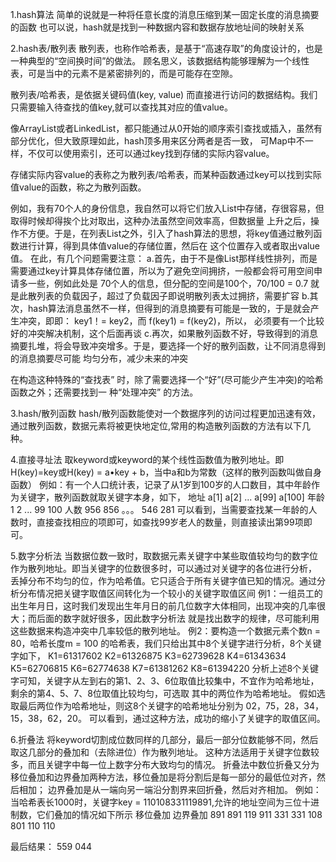 1.hash算法
  简单的说就是一种将任意长度的消息压缩到某一固定长度的消息摘要的函数
  也可以说，hash就是找到一种数据内容和数据存放地址间的映射关系

2.hash表/散列表
  散列表，也称作哈希表，是基于“高速存取”的角度设计的，也是一种典型的“空间换时间”的做法。
  顾名思义，该数据结构能够理解为一个线性表，可是当中的元素不是紧密排列的，而是可能存在空隙。

  散列表/哈希表，是依据关键码值(key, value) 而直接进行访问的数据结构。我们只需要输入待查找的值key,就可以查找其对应的值value。

  像ArrayList或者LinkedList，都只能通过从0开始的顺序索引查找或插入，虽然有部分优化，但大致原理如此，hash顶多用来区分两者是否一致，
  可Map中不一样，不仅可以使用索引，还可以通过key找到存储的实际内容value。

  存储实际内容value的表称之为散列表/哈希表，而某种函数通过key可以找到实际值value的函数，称之为散列函数。

  例如，我有70个人的身份信息，我自然可以将它们放入List中存储，存很容易，但取得时候却得挨个比对取出，这种办法虽然空间效率高，但数据量
  上升之后，操作不方便。于是，在列表List之外，引入了hash算法的思想，将key值通过散列函数进行计算，得到具体值value的存储位置，然后在
  这个位置存入或者取出value值。
  在此，有几个问题需要注意：
  a.首先，由于不是像List那样线性排列，而是需要通过key计算具体存储位置，所以为了避免空间拥挤，一般都会将可用空间申请多一些，例如此处是
    70个人的信息，但分配的空间是100个，70/100 = 0.7 就是此散列表的负载因子，超过了负载因子即说明散列表太过拥挤，需要扩容
  b.其次，hash算法消息虽然不一样，但得到的消息摘要有可能是一致的，于是就会产生冲突，即即： key1！= key2，而  f(key1) = f(key2)，所以，
    必须要有一个比较好的冲突解决机制，这个后面再谈
  c.再次，如果散列函数不好，导致得到的消息摘要扎堆，将会导致冲突增多。于是，要选择一个好的散列函数，让不同消息得到的消息摘要尽可能
    均匀分布，减少未来的冲突

  在构造这种特殊的“查找表” 时，除了需要选择一个“好”(尽可能少产生冲突)的哈希函数之外；还需要找到一 种“处理冲突” 的方法。

3.hash/散列函数
  hash/散列函数能使对一个数据序列的访问过程更加迅速有效，通过散列函数，数据元素将被更快地定位,常用的构造散列函数的方法有以下几种。


4.直接寻址法
  取keyword或keyword的某个线性函数值为散列地址。即H(key)=key或H(key) = a•key + b，当中a和b为常数（这样的散列函数叫做自身函数）
  例如：有一个人口统计表，记录了从1岁到100岁的人口数目，其中年龄作为关键字，散列函数就取关键字本身，如下，
	地址	a[1]	a[2]	...	a[99]	a[100]
	年龄	1	2	...	99	100
	人数	956	856	。。。	546	281
  可以看到，当需要查找某一年龄的人数时，直接查找相应的项即可，如查找99岁老人的数量，则直接读出第99项即可。


5.数字分析法
  当数据位数一致时，取数据元素关键字中某些取值较均匀的数字位作为散列地址。即当关键字的位数很多时，可以通过对关键字的各位进行分析，
  丢掉分布不均匀的位，作为哈希值。它只适合于所有关键字值已知的情况。通过分析分布情况把关键字取值区间转化为一个较小的关键字取值区间
  例1：一组员工的出生年月日，这时我们发现出生年月日的前几位数字大体相同，出现冲突的几率很大；而后面的数字就好很多，因此数字分析法
      就是找出数字的规律，尽可能利用这些数据来构造冲突中几率较低的散列地址。
  例2：要构造一个数据元素个数n = 80，哈希长度m = 100 的哈希表，我们只给出其中8个关键字进行分析，8个关键字如下，
      K1=61317602    K2=61326875    K3=62739628     K4=61343634    K5=62706815    K6=62774638    K7=61381262    K8=61394220
      分析上述8个关键字可知，关键字从左到右的第1、2、3、6位取值比较集中，不宜作为哈希地址，剩余的第4、5、7、8位取值比较均匀，可选取
      其中的两位作为哈希地址。
      假如选取最后两位作为哈希地址，则这8个关键字的哈希地址分别为 02，75，28，34，15，38，62，20。
  可以看到，通过这种方法，成功的缩小了关键字的取值区间。


6.折叠法
  将keyword切割成位数同样的几部分，最后一部分位数能够不同，然后取这几部分的叠加和（去除进位）作为散列地址。
  这种方法适用于关键字位数较多，而且关键字中每一位上数字分布大致均匀的情况。
  折叠法中数位折叠又分为移位叠加和边界叠加两种方法，移位叠加是将分割后是每一部分的最低位对齐，然后相加；
  边界叠加是从一端向另一端沿分割界来回折叠，然后对齐相加。
  例如：当哈希表长1000时，关键字key = 110108331119891,允许的地址空间为三位十进制数，它们叠加的情况如下所示
		移位叠加			边界叠加
		891				891
   		119				911
		331				331
		108				801
		110				110

   最后结果：	559				044
